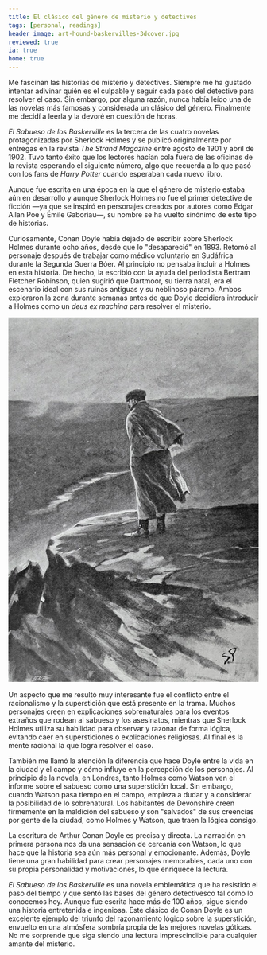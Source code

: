 ```yaml
---
title: El clásico del género de misterio y detectives
tags: [personal, readings]
header_image: art-hound-baskervilles-3dcover.jpg
reviewed: true
ia: true
home: true
---
```

Me fascinan las historias de misterio y detectives. Siempre me ha gustado intentar adivinar quién es el culpable y seguir cada paso del detective para resolver el caso.<!-- excerpt-end --> Sin embargo, por alguna razón, nunca había leído una de las novelas más famosas y considerada un clásico del género. Finalmente me decidí a leerla y la devoré en cuestión de horas.

*El Sabueso de los Baskerville* es la tercera de las cuatro novelas protagonizadas por Sherlock Holmes y se publicó originalmente por entregas en la revista *The Strand Magazine* entre agosto de 1901 y abril de 1902. Tuvo tanto éxito que los lectores hacían cola fuera de las oficinas de la revista esperando el siguiente número, algo que recuerda a lo que pasó con los fans de *Harry Potter* cuando esperaban cada nuevo libro.

Aunque fue escrita en una época en la que el género de misterio estaba aún en desarrollo y aunque Sherlock Holmes no fue el primer detective de ficción —ya que se inspiró en personajes creados por autores como Edgar Allan Poe y Émile Gaboriau—, su nombre se ha vuelto sinónimo de este tipo de historias.

Curiosamente, Conan Doyle había dejado de escribir sobre Sherlock Holmes durante ocho años, desde que lo "desapareció" en 1893. Retomó al personaje después de trabajar como médico voluntario en Sudáfrica durante la Segunda Guerra Bóer. Al principio no pensaba incluir a Holmes en esta historia. De hecho, la escribió con la ayuda del periodista Bertram Fletcher Robinson, quien sugirió que Dartmoor, su tierra natal, era el escenario ideal con sus ruinas antiguas y su neblinoso páramo. Ambos exploraron la zona durante semanas antes de que Doyle decidiera introducir a Holmes como un *deus ex machina* para resolver el misterio.

![I Looked Out Across the Melancholy Downs](/img/sherlock-holmes-hound-baskervilles.jpg)

Un aspecto que me resultó muy interesante fue el conflicto entre el racionalismo y la superstición que está presente en la trama. Muchos personajes creen en explicaciones sobrenaturales para los eventos extraños que rodean al sabueso y los asesinatos, mientras que Sherlock Holmes utiliza su habilidad para observar y razonar de forma lógica, evitando caer en supersticiones o explicaciones religiosas. Al final es la mente racional la que logra resolver el caso.

También me llamó la atención la diferencia que hace Doyle entre la vida en la ciudad y el campo y cómo influye en la percepción de los personajes. Al principio de la novela, en Londres, tanto Holmes como Watson ven el informe sobre el sabueso como una superstición local. Sin embargo, cuando Watson pasa tiempo en el campo, empieza a dudar y a considerar la posibilidad de lo sobrenatural. Los habitantes de Devonshire creen firmemente en la maldición del sabueso y son "salvados" de sus creencias por gente de la ciudad, como Holmes y Watson, que traen la lógica consigo.

La escritura de Arthur Conan Doyle es precisa y directa. La narración en primera persona nos da una sensación de cercanía con Watson, lo que hace que la historia sea aún más personal y emocionante. Además, Doyle tiene una gran habilidad para crear personajes memorables, cada uno con su propia personalidad y motivaciones, lo que enriquece la lectura.

*El Sabueso de los Baskerville* es una novela emblemática que ha resistido el paso del tiempo y que sentó las bases del género detectivesco tal como lo conocemos hoy. Aunque fue escrita hace más de 100 años, sigue siendo una historia entretenida e ingeniosa. Este clásico de Conan Doyle es un excelente ejemplo del triunfo del razonamiento lógico sobre la superstición, envuelto en una atmósfera sombría propia de las mejores novelas góticas. No me sorprende que siga siendo una lectura imprescindible para cualquier amante del misterio.

